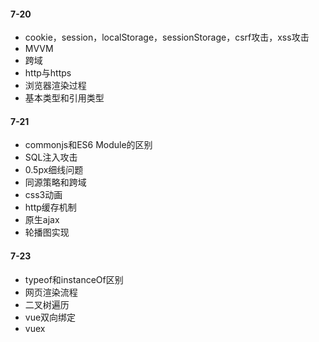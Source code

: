 #### 7-20

* cookie，session，localStorage，sessionStorage，csrf攻击，xss攻击
* MVVM
* 跨域
* http与https
* 浏览器渲染过程
* 基本类型和引用类型

#### 7-21

* commonjs和ES6 Module的区别
* SQL注入攻击
* 0.5px细线问题
* 同源策略和跨域
* css3动画
* http缓存机制
* 原生ajax
* 轮播图实现

#### 7-23

* typeof和instanceOf区别
* 网页渲染流程
* 二叉树遍历
* vue双向绑定
* vuex